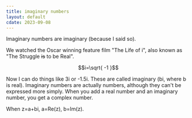 ```yaml
---
title: imaginary numbers
layout: default
cdate: 2023-09-08
---
```


Imaginary numbers are imaginary (because I said so).

We watched the Oscar winning feature film "The Life of i", also known as "The Struggle ~~is~~ to be Real".

$$i=\sqrt{ -1 }$$

Now I can do things like 3i or -1.5i. These are called imaginary (bi, where b is real). Imaginary numbers are actually numbers, although they can't be expressed more simply. When you add a real number and an imaginary number, you get a complex number. 

When z=a+bi, a=Re(z), b=Im(z).
